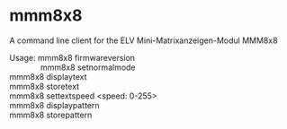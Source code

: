 # mmm8x8
A command line client for the ELV Mini-Matrixanzeigen-Modul MMM8x8

Usage: mmm8x8 <serial device> firmwareversion  
&nbsp;&nbsp;&nbsp;&nbsp;&nbsp;&nbsp;&nbsp;&nbsp;&nbsp;&nbsp;&nbsp;&nbsp;&nbsp;&nbsp;mmm8x8 <serial device> setnormalmode  
       mmm8x8 <serial device> displaytext <text>  
       mmm8x8 <serial device> storetext <text>  
       mmm8x8 <serial device> settextspeed <speed: 0-255>  
       mmm8x8 <serial device> displaypattern <inputfile>  
       mmm8x8 <serial device> storepattern <inputfile>  

